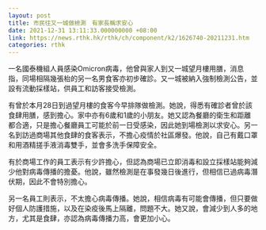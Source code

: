 ```yaml
---
layout: post
title: 市民往又一城做檢測　有家長稱求安心
date: 2021-12-31 13:11:33.000000000 +08:00
link: https://news.rthk.hk/rthk/ch/component/k2/1626740-20211231.htm
categories: rthk
---
```


一名國泰機組人員感染Omicron病毒，他曾與家人到又一城望月樓用膳，消息指，同場相隔幾張枱的另一名男食客亦初步確診。又一城被納入強制檢測公告，並設有流動採樣站，供員工和訪客接受檢測。

有曾於本月28日到過望月樓的食客今早排隊做檢測。她說，得悉有確診者曾於該食肆用膳，感到擔心。家中亦有6歲和1歲的小朋友。她又認為餐廳的衛生和距離都合適，只是擔心餐廳員工可能於前一日受感染，因此她到場檢測以求安心。另一名到訪過商場其他食肆的食客表示，不擔心疫情於社區爆發。他說，自己有戴口罩和用酒精搓手液消毒雙手，並會多洗手保障安全。

有於商場工作的員工表示有少許擔心，但認為商場已立即消毒和設立採樣站能夠減少他對病毒傳播的擔憂。他說，雖然檢測是在事發幾日後進行，但相信已過病毒潛伏期，因此不會特別擔心。

另一名員工則表示，不太擔心病毒傳播。她說，相信病毒有可能會傳播，但只要做好個人防護措施，以及在染疫後馬上隔離，問題不大。她又說，會減少到人多的地方，尤其是食肆，亦認為病毒傳播力高，會更加小心。
